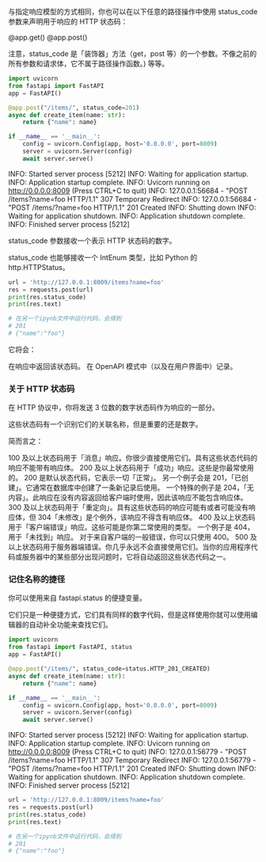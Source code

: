 与指定响应模型的方式相同，你也可以在以下任意的路径操作中使用 status_code 参数来声明用于响应的 HTTP 状态码：

@app.get()
@app.post()


注意，status_code 是「装饰器」方法（get，post 等）的一个参数。不像之前的所有参数和请求体，它不属于路径操作函数。)
等等。

```python
import uvicorn
from fastapi import FastAPI
app = FastAPI()

@app.post("/items/", status_code=201)
async def create_item(name: str):
    return {"name": name}

if __name__ == '__main__':
    config = uvicorn.Config(app, host='0.0.0.0', port=8009)
    server = uvicorn.Server(config)
    await server.serve()
```

INFO:     Started server process [5212]
INFO:     Waiting for application startup.
INFO:     Application startup complete.
INFO:     Uvicorn running on http://0.0.0.0:8009 (Press CTRL+C to quit)
INFO:     127.0.0.1:56684 - "POST /items?name=foo HTTP/1.1" 307 Temporary Redirect
INFO:     127.0.0.1:56684 - "POST /items/?name=foo HTTP/1.1" 201 Created
INFO:     Shutting down
INFO:     Waiting for application shutdown.
INFO:     Application shutdown complete.
INFO:     Finished server process [5212]

status_code 参数接收一个表示 HTTP 状态码的数字。

status_code 也能够接收一个 IntEnum 类型，比如 Python 的 http.HTTPStatus。

```python
url = 'http://127.0.0.1:8009/items?name=foo' 
res = requests.post(url) 
print(res.status_code)
print(res.text)

# 在另一个ipynb文件中运行代码，会得到 
# 201
# {"name":"foo"}
```

它将会：

在响应中返回该状态码。
在 OpenAPI 模式中（以及在用户界面中）记录。

### 关于 HTTP 状态码
在 HTTP 协议中，你将发送 3 位数的数字状态码作为响应的一部分。

这些状态码有一个识别它们的关联名称，但是重要的还是数字。

简而言之：

100 及以上状态码用于「消息」响应。你很少直接使用它们。具有这些状态代码的响应不能带有响应体。
200 及以上状态码用于「成功」响应。这些是你最常使用的。
200 是默认状态代码，它表示一切「正常」。
另一个例子会是 201，「已创建」。它通常在数据库中创建了一条新记录后使用。
一个特殊的例子是 204，「无内容」。此响应在没有内容返回给客户端时使用，因此该响应不能包含响应体。
300 及以上状态码用于「重定向」。具有这些状态码的响应可能有或者可能没有响应体，但 304「未修改」是个例外，该响应不得含有响应体。
400 及以上状态码用于「客户端错误」响应。这些可能是你第二常使用的类型。
一个例子是 404，用于「未找到」响应。
对于来自客户端的一般错误，你可以只使用 400。
500 及以上状态码用于服务器端错误。你几乎永远不会直接使用它们。当你的应用程序代码或服务器中的某些部分出现问题时，它将自动返回这些状态代码之一。

### 记住名称的捷径
你可以使用来自 fastapi.status 的便捷变量。

它们只是一种便捷方式，它们具有同样的数字代码，但是这样使用你就可以使用编辑器的自动补全功能来查找它们。

```python
import uvicorn
from fastapi import FastAPI, status
app = FastAPI()

@app.post("/items/", status_code=status.HTTP_201_CREATED)
async def create_item(name: str):
    return {"name": name}

if __name__ == '__main__':
    config = uvicorn.Config(app, host='0.0.0.0', port=8009)
    server = uvicorn.Server(config)
    await server.serve()
```
INFO:     Started server process [5212]
INFO:     Waiting for application startup.
INFO:     Application startup complete.
INFO:     Uvicorn running on http://0.0.0.0:8009 (Press CTRL+C to quit)
INFO:     127.0.0.1:56779 - "POST /items?name=foo HTTP/1.1" 307 Temporary Redirect
INFO:     127.0.0.1:56779 - "POST /items/?name=foo HTTP/1.1" 201 Created
INFO:     Shutting down
INFO:     Waiting for application shutdown.
INFO:     Application shutdown complete.
INFO:     Finished server process [5212]

```python
url = 'http://127.0.0.1:8009/items?name=foo' 
res = requests.post(url) 
print(res.status_code)
print(res.text)

# 在另一个ipynb文件中运行代码，会得到 
# 201
# {"name":"foo"}
```
